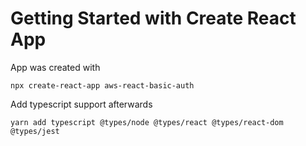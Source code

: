 # Getting Started with Create React App

App was created with

```shell
npx create-react-app aws-react-basic-auth
```

Add typescript support afterwards

```shell
yarn add typescript @types/node @types/react @types/react-dom @types/jest
```
